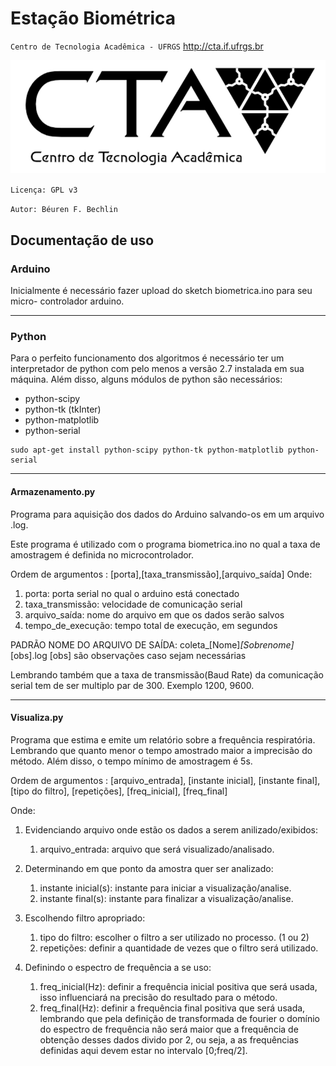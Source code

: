 # Estação Biométrica

`Centro de Tecnologia Acadêmica - UFRGS`
http://cta.if.ufrgs.br

![Alt text](python/logo.png)

`Licença: GPL v3`

`Autor: Béuren F. Bechlin`

## Documentação de uso

### Arduino

 Inicialmente é necessário fazer upload do sketch biometrica.ino para seu micro-
controlador arduino.

---

### Python

Para o perfeito funcionamento dos algoritmos é necessário ter um interpretador
de python com pelo menos a versão 2.7 instalada em sua máquina. Além disso,
alguns módulos de python são necessários:

* python-scipy
* python-tk (tkInter)
* python-matplotlib
* python-serial

```
sudo apt-get install python-scipy python-tk python-matplotlib python-serial 
```
---

#### Armazenamento.py

Programa para aquisição dos dados do Arduino salvando-os em um arquivo .log.

Este programa é utilizado com o programa biometrica.ino no qual a taxa de
amostragem é definida no microcontrolador.

Ordem de argumentos : [porta],[taxa_transmissão],[arquivo_saída]
Onde:
1. porta: porta serial no qual o arduino está conectado
2. taxa_transmissão: velocidade de comunicação serial
3. arquivo_saída: nome do arquivo em que os dados serão salvos
4. tempo_de_execução: tempo total de execução, em segundos

PADRÃO NOME DO ARQUIVO DE SAÍDA: coleta_[Nome]_[Sobrenome]_[obs].log
[obs] são observações caso sejam necessárias

Lembrando também que a taxa de transmissão(Baud Rate) da comunicação serial tem
de ser multiplo par de 300. Exemplo 1200, 9600.

---

#### Visualiza.py

Programa que estima e emite um relatório sobre a frequência respiratória. Lembrando
que quanto menor o tempo amostrado maior a imprecisão do método. Além disso, o tempo
mínimo de amostragem é 5s.

Ordem de argumentos : [arquivo_entrada], [instante inicial], [instante final],
[tipo do filtro], [repetições], [freq_inicial], [freq_final]

Onde:

1. Evidenciando arquivo onde estão os dados a serem anilizado/exibidos:
	1. arquivo_entrada: arquivo que será visualizado/analisado.

2. Determinando em que ponto da amostra quer ser analizado:
	1. instante inicial(s): instante para iniciar a visualização/analise.
	2. instante final(s): instante para finalizar a visualização/analise.

3. Escolhendo filtro apropriado:
	1. tipo do filtro: escolher o filtro a ser utilizado no processo. (1 ou 2)
	2. repetições: definir a quantidade de vezes que o filtro será utilizado.

4. Definindo o espectro de frequência a se uso:
	1. freq_inicial(Hz): definir a frequência inicial positiva que será usada, isso
influenciará na precisão do resultado para o método.
	2. freq_final(Hz): definir a frequência final positiva que será usada, lembrando
que pela definição de transformada de fourier o domínio do espectro de frequência
não será maior que a frequência de obtenção desses dados divido por 2, ou seja,
a as frequências definidas aqui devem estar no intervalo [0;freq/2].